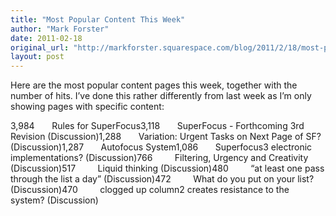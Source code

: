 ```yaml
---
title: "Most Popular Content This Week"
author: "Mark Forster"
date: 2011-02-18
original_url: "http://markforster.squarespace.com/blog/2011/2/18/most-popular-content-this-week.html"
layout: post
---
```


Here are the most popular content pages this week, together with the number of hits. I’ve done this rather differently from last week as I’m only showing pages with specific content:

3,984       Rules for SuperFocus3,118       SuperFocus - Forthcoming 3rd Revision (Discussion)1,288       Variation: Urgent Tasks on Next Page of SF? (Discussion)1,287       Autofocus System1,086       Superfocus3 electronic implementations? (Discussion)766         Filtering, Urgency and Creativity (Discussion)517         Liquid thinking (Discussion)480         “at least one pass through the list a day” (Discussion)472         What do you put on your list? (Discussion)470         clogged up column2 creates resistance to the system? (Discussion)
